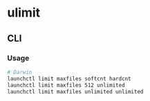 # ulimit

## CLI

### Usage

```sh
# Darwin
launchctl limit maxfiles softcnt hardcnt
launchctl limit maxfiles 512 unlimited
launchctl limit maxfiles unlimited unlimited
```
